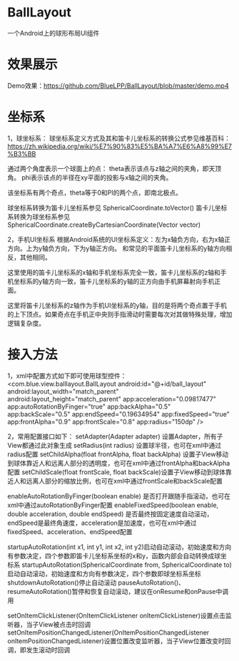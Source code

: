 # BallLayout
一个Android上的球形布局UI组件

# 效果展示
Demo效果：https://github.com/BlueLPP/BallLayout/blob/master/demo.mp4

# 坐标系

1，球坐标系：
球坐标系定义方式及其和笛卡儿坐标系的转换公式参见维基百科：
https://zh.wikipedia.org/wiki/%E7%90%83%E5%BA%A7%E6%A8%99%E7%B3%BB

通过两个角度表示一个球面上的点：
theta表示该点与z轴之间的夹角，即天顶角。
phi表示该点的半径在xy平面的投影与x轴之间的夹角。

该坐标系有两个奇点，theta等于0和PI的两个点，即南北极点。

球坐标系转换为笛卡儿坐标系参见 SphericalCoordinate.toVector()
笛卡儿坐标系转换为球坐标系参见 SphericalCoordinate.createByCartesianCoordinate(Vector vector)

2，手机UI坐标系
根据Android系统的UI坐标系定义：左为x轴负方向，右为x轴正方向。上为y轴负方向，下为y轴正方向。
和常见的平面笛卡儿坐标系的y轴方向相反，其他相同。

这里使用的笛卡儿坐标系的x轴和手机坐标系完全一致，笛卡儿坐标系的z轴和手机坐标系的y轴方向一致，笛卡儿坐标系的y轴的正方向由手机屏幕射向手机正面。

这里将笛卡儿坐标系的z轴作为手机UI坐标系的y轴，目的是将两个奇点置于手机的上下顶点。如果奇点在手机正中央则手指滑动时需要每次对其做特殊处理，增加逻辑复杂度。


# 接入方法

1，xml中配置方式如下即可使用球型控件：
<com.blue.view.balllayout.BallLayout
    android:id="@+id/ball_layout"
    android:layout_width="match_parent"
    android:layout_height="match_parent"
    app:acceleration="0.09817477"
    app:autoRotationByFinger="true"
    app:backAlpha="0.5"
    app:backScale="0.5"
    app:endSpeed="0.19634954"
    app:fixedSpeed="true"
    app:frontAlpha="0.9"
    app:frontScale="0.8"
    app:radius="150dp" />

2，常用配置接口如下：
setAdapter(Adapter adapter) 设置Adapter，所有子View都通过此对象生成
setRadius(int radius) 设置球半径，也可在xml中通过radius配置
setChildAlpha(float frontAlpha, float backAlpha) 设置子View移动到球体靠近人和远离人部分的透明度，也可在xml中通过frontAlpha和backAlpha配置
setChildScale(float frontScale, float backScale)设置子View移动到球体靠近人和远离人部分的缩放比例，也可在xml中通过frontScale和backScale配置

enableAutoRotationByFinger(boolean enable) 是否打开跟随手指滚动，也可在xml中通过autoRotationByFinger配置
enableFixedSpeed(boolean enable, double acceleration, double endSpeed) 是否最终按固定速度自动滚动，endSpeed是最终角速度，acceleration是加速度，也可在xml中通过fixedSpeed、acceleration、endSpeed配置

startupAutoRotation(int x1, int y1, int x2, int y2)启动自动滚动，初始速度和方向有参数决定，四个参数即笛卡儿坐标系坐标的x和y，函数内部会自动转换成球坐标系
startupAutoRotation(SphericalCoordinate from, SphericalCoordinate to)启动自动滚动，初始速度和方向有参数决定，四个参数即球坐标系坐标
shutdownAutoRotation()停止自动滚动
pauseAutoRotation()、resumeAutoRotation()暂停和恢复自动滚动，建议在onResume和onPause中调用

setOnItemClickListener(OnItemClickListener onItemClickListener)设置点击监听器，当子View被点击时回调
setOnItemPositionChangedListener(OnItemPositionChangedListener onItemPositionChangedListener)设置位置改变监听器，当子View位置改变时回调，即发生滚动时回调
